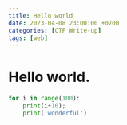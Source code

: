 ```yaml
---
title: Hello world
date: 2023-04-08 23:00:00 +0700
categories: [CTF Write-up]
tags: [web]
---
```


# Hello world.

```python
for i in range(100):
    print(i+10);
    print('wonderful')
```